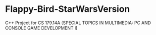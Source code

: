 # Flappy-Bird-StarWarsVersion
C++ Project for CS 179.14A (SPECIAL TOPICS IN MULTIMEDIA: PC AND CONSOLE GAME DEVELOPMENT I)
